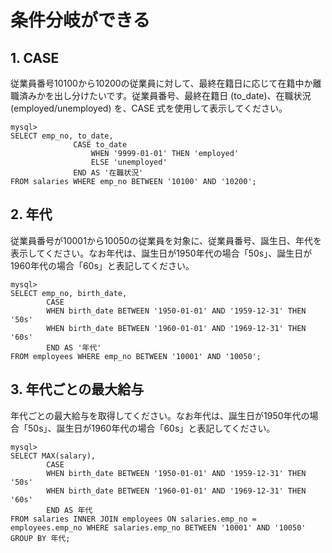 # 条件分岐ができる

## 1. CASE

従業員番号10100から10200の従業員に対して、最終在籍日に応じて在籍中か離職済みかを出し分けたいです。従業員番号、最終在籍日 (to_date)、在職状況(employed/unemployed) を、CASE 式を使用して表示してください。

```mysql
mysql>  
SELECT emp_no, to_date,
              CASE to_date
                  WHEN '9999-01-01' THEN 'employed'
                  ELSE 'unemployed'
              END AS '在職状況'
FROM salaries WHERE emp_no BETWEEN '10100' AND '10200';
```

## 2. 年代

従業員番号が10001から10050の従業員を対象に、従業員番号、誕生日、年代を表示してください。なお年代は、誕生日が1950年代の場合「50s」、誕生日が1960年代の場合「60s」と表記してください。

```mysql
mysql>
SELECT emp_no, birth_date,
        CASE
        WHEN birth_date BETWEEN '1950-01-01' AND '1959-12-31' THEN '50s'
        WHEN birth_date BETWEEN '1960-01-01' AND '1969-12-31' THEN '60s'
        END AS '年代'
FROM employees WHERE emp_no BETWEEN '10001' AND '10050';
```

## 3. 年代ごとの最大給与

年代ごとの最大給与を取得してください。なお年代は、誕生日が1950年代の場合「50s」、誕生日が1960年代の場合「60s」と表記してください。

```mysql
mysql>
SELECT MAX(salary),
        CASE
        WHEN birth_date BETWEEN '1950-01-01' AND '1959-12-31' THEN '50s'
        WHEN birth_date BETWEEN '1960-01-01' AND '1969-12-31' THEN '60s'
        END AS 年代
FROM salaries INNER JOIN employees ON salaries.emp_no = employees.emp_no WHERE salaries.emp_no BETWEEN '10001' AND '10050' GROUP BY 年代;
```
